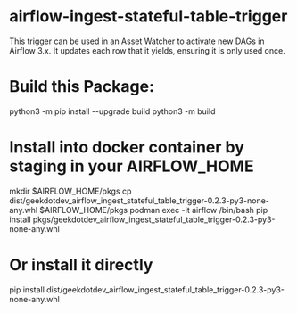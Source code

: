# airflow-ingest-stateful-table-trigger
This trigger can be used in an Asset Watcher to activate new DAGs in Airflow 3.x. It updates each row that it yields, ensuring it is only used once.


# Build this Package:
python3 -m pip install --upgrade build
python3 -m build

# Install into docker container by staging in your AIRFLOW_HOME
mkdir $AIRFLOW_HOME/pkgs
cp dist/geekdotdev_airflow_ingest_stateful_table_trigger-0.2.3-py3-none-any.whl $AIRFLOW_HOME/pkgs
podman exec -it airflow /bin/bash
pip install pkgs/geekdotdev_airflow_ingest_stateful_table_trigger-0.2.3-py3-none-any.whl 

# Or install it directly
pip install dist/geekdotdev_airflow_ingest_stateful_table_trigger-0.2.3-py3-none-any.whl 
